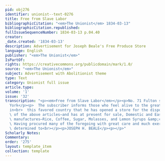 ```yaml
---
pid: obj276
identifier: unionist--text-0276
title: Free from Slave Labor
bibliographicCitation: "<em>The Unionist</em> 1834-03-13"
bibliographicCitation.republished: 
fullIssueSequenceNumber: 1834-03-13 p.04.40
creator: 
_date.created: '1834-03-13'
description: Advertisement for Joseph Beale's Free Produce Store
language: English
publisher: "<em>The Unionist</em>"
IsPartOf: 
rights: https://creativecommons.org/publicdomain/mark/1.0/
source: "<em>The Unionist</em>"
subject: Advertisement with Abolitionist theme
type: Text
category: Unionist full issue
article.type: 
volume: '1'
issue: '32'
transcription: "<p><em>Free from Slave Labor</em></p><p>No. 71 Fulton street, New
  York</p><p>  The subscriber informs those who feel alive to the great evils of Slavery
  in<br>  this favored country that he has opened a store for the disposal<br>  <em>exclusively</em>
  \ of the above articles—and has at present for sale, Domestic and East India<br>
  \ manufactures—Rice, Coffee, Sugar, Molasses, and Lemon Syrups &amp;c.<br></p><p>
  \ Having procured many of the foregoing with great care and much exertion he is<br>
  \ determined to<br></p><p>JOSEPH H. BEALE</p><p></p>"
Scholarly Notes: 
Commentary: 
order: '275'
layout: template_item
collection: template
---
```

